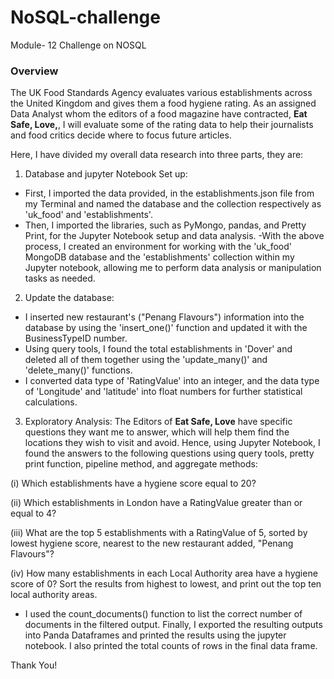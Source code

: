 # NoSQL-challenge
Module- 12 Challenge on NOSQL
### Overview
The UK Food Standards Agency evaluates various establishments across the United Kingdom and gives them a food hygiene rating. As an assigned Data Analyst whom the editors of a food magazine have contracted, **Eat Safe, Love,**, I will evaluate some of the rating data to help their journalists and food critics decide where to focus future articles.

Here, I have divided my overall data research into three parts, they are:

1. Database and jupyter Notebook Set up:
- First, I imported the data provided, in the establishments.json file from my Terminal and named the database and the collection respectively as 'uk_food' and 'establishments'.
- Then, I imported the libraries, such as PyMongo, pandas, and Pretty Print, for the Jupyter Notebook setup and data analysis. 
-With the above process, I created an environment for working with the 'uk_food' MongoDB database and the 'establishments' collection within my Jupyter notebook, allowing me to perform data analysis or manipulation tasks as needed.

2. Update the database:
- I inserted new restaurant's ("Penang Flavours") information into the database by using the 'insert_one()' function and updated it with the BusinessTypeID number. 
- Using query tools, I found the total establishments in 'Dover' and deleted all of them together using the 'update_many()' and 'delete_many()' functions.
- I converted data type of 'RatingValue' into an integer, and the data type of 'Longitude' and 'latitude' into float numbers for further statistical calculations.

3. Exploratory Analysis:
The Editors of **Eat Safe, Love** have specific questions they want me to answer, which will help them find the locations they wish to visit and avoid. Hence, using Jupyter Notebook, I found the answers to the following questions using query tools, pretty print function, pipeline method, and aggregate methods:

(i) Which establishments have a hygiene score equal to 20?

(ii) Which establishments in London have a RatingValue greater than or equal to 4?

(iii) What are the top 5 establishments with a RatingValue of 5, sorted by lowest hygiene score, nearest to the new restaurant added, "Penang Flavours"?

(iv) How many establishments in each Local Authority area have a hygiene score of 0? Sort the results from highest to lowest, and print out the top ten local authority areas.

- I used the count_documents() function to list the correct number of documents in the filtered output.
Finally, I exported the resulting outputs into  Panda Dataframes and printed the results using the jupyter notebook. I also printed the total counts of rows in the final data frame.

Thank You!
